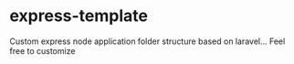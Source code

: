 # express-template
Custom express node application folder structure based on laravel... Feel free to customize 
